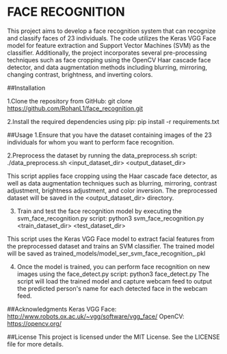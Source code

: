 # FACE RECOGNITION

This project aims to develop a face recognition system that can recognize and classify faces of 23 individuals. The code utilizes the Keras VGG Face model for feature extraction and Support Vector Machines (SVM) as the classifier. Additionally, the project incorporates several pre-processing techniques such as face cropping using the OpenCV Haar cascade face detector, and data augmentation methods including blurring, mirroring, changing contrast, brightness, and inverting colors.

##Installation

1.Clone the repository from GitHub:
git clone https://github.com/RohanL1/face_recognition.git

2.Install the required dependencies using pip:
pip install -r requirements.txt

##Usage
1.Ensure that you have the dataset containing images of the 23 individuals for whom you want to perform face recognition.

2.Preprocess the dataset by running the data_preprocess.sh script:
./data_preprocess.sh <input_dataset_dir> <output_dataset_dir>

This script applies face cropping using the Haar cascade face detector, as well as data augmentation techniques such as blurring, mirroring, contrast adjustment, brightness adjustment, and color inversion. The preprocessed dataset will be saved in the <output_dataset_dir> directory.

3. Train and test the face recognition model by executing the svm_face_recognition.py script:
python3 svm_face_recognition.py <train_dataset_dir> <test_dataset_dir>

This script uses the Keras VGG Face model to extract facial features from the preprocessed dataset and trains an SVM classifier. 
The trained model will be saved as trained_models/model_ser_svm_face_recognition_<TIMESTAMP>.pkl

4. Once the model is trained, you can perform face recognition on new images using the face_detect.py script:
python3 face_detect.py
The script will load the trained model and capture webcam feed to output the predicted person's name for each detected face in the webcam feed.

##Acknowledgments
Keras VGG Face: http://www.robots.ox.ac.uk/~vgg/software/vgg_face/
OpenCV: https://opencv.org/

##License
This project is licensed under the MIT License. See the LICENSE file for more details.
